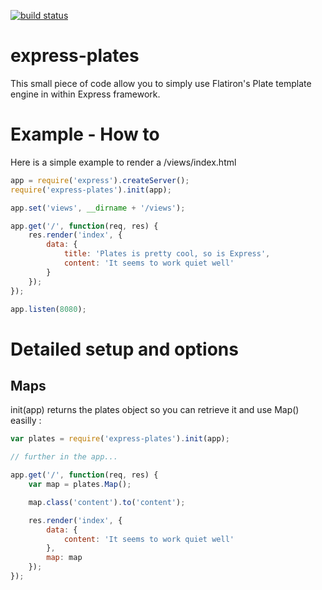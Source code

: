 [![build status](https://secure.travis-ci.org/ArnaudRinquin/express-plates.png)](http://travis-ci.org/ArnaudRinquin/express-plates)
# express-plates

  This small piece of code allow you to simply use Flatiron's Plate template engine in within Express framework.

# Example - How to
Here is a simple example to render a /views/index.html

```js
app = require('express').createServer();
require('express-plates').init(app);

app.set('views', __dirname + '/views');

app.get('/', function(req, res) {
    res.render('index', {
        data: {
            title: 'Plates is pretty cool, so is Express',
            content: 'It seems to work quiet well'
        }
    });
});

app.listen(8080);
```

# Detailed setup and options
## Maps
init(app) returns the plates object so you can retrieve it and use Map() easilly :

```js
var plates = require('express-plates').init(app);

// further in the app...

app.get('/', function(req, res) {
    var map = plates.Map();

    map.class('content').to('content');

    res.render('index', {
        data: {
            content: 'It seems to work quiet well'
        },
        map: map
    });
});
```

